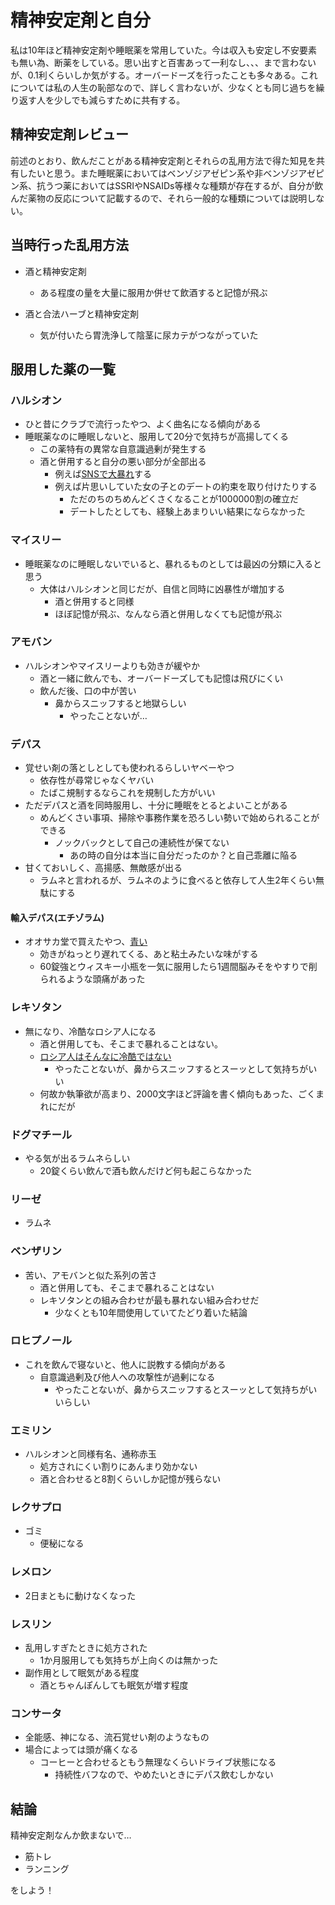 # 精神安定剤と自分

私は10年ほど精神安定剤や睡眠薬を常用していた。今は収入も安定し不安要素も無い為、断薬をしている。思い出すと百害あって一利なし、、、まで言わないが、0.1利くらいしか気がする。オーバードーズを行ったことも多々ある。これについては私の人生の恥部なので、詳しく言わないが、少なくとも同じ過ちを繰り返す人を少しでも減らすために共有する。

## 精神安定剤レビュー

前述のとおり、飲んだことがある精神安定剤とそれらの乱用方法で得た知見を共有したいと思う。また睡眠薬においてはベンゾジアゼピン系や非ベンゾジアゼピン系、抗うつ薬においてはSSRIやNSAIDs等様々な種類が存在するが、自分が飲んだ薬物の反応について記載するので、それら一般的な種類については説明しない。

## 当時行った乱用方法

- 酒と精神安定剤
  - ある程度の量を大量に服用か併せて飲酒すると記憶が飛ぶ

- 酒と合法ハーブと精神安定剤
  - 気が付いたら胃洗浄して陰茎に尿カテがつながっていた

## 服用した薬の一覧

### ハルシオン
- ひと昔にクラブで流行ったやつ、よく曲名になる傾向がある
- 睡眠薬なのに睡眠しないと、服用して20分で気持ちが高揚してくる
  - この薬特有の異常な自意識過剰が発生する
  - 酒と併用すると自分の悪い部分が全部出る
    - 例えば[SNSで大暴れ](https://yaminoburogu.hatenablog.com/entry/2018/10/19/230003)する
    - 例えば片思いしていた女の子とのデートの約束を取り付けたりする
      - ただのちのちめんどくさくなることが1000000割の確立だ
      - デートしたとしても、経験上あまりいい結果にならなかった

### マイスリー
- 睡眠薬なのに睡眠しないでいると、暴れるものとしては最凶の分類に入ると思う
  - 大体はハルシオンと同じだが、自信と同時に凶暴性が増加する
    - 酒と併用すると同様
    - ほぼ記憶が飛ぶ、なんなら酒と併用しなくても記憶が飛ぶ

### アモバン
- ハルシオンやマイスリーよりも効きが緩やか
  - 酒と一緒に飲んでも、オーバードーズしても記憶は飛びにくい
  - 飲んだ後、口の中が苦い
    - 鼻からスニッフすると地獄らしい
      - やったことないが…

### デパス
- 覚せい剤の落としとしても使われるらしいヤベーやつ
  - 依存性が尋常じゃなくヤバい
  - たばこ規制するならこれを規制した方がいい
- ただデパスと酒を同時服用し、十分に睡眠をとるとよいことがある
  - めんどくさい事項、掃除や事務作業を恐ろしい勢いで始められることができる
    - ノックバックとして自己の連続性が保てない
      - あの時の自分は本当に自分だったのか？と自己乖離に陥る
- 甘くておいしく、高揚感、無敵感が出る
  - ラムネと言われるが、ラムネのように食べると依存して人生2年くらい無駄にする

#### 輸入デパス(エチゾラム)
- オオサカ堂で買えたやつ、[青い](https://twitter.com/sora_haruyasumi)
  - 効きがねっとり遅れてくる、あと粘土みたいな味がする
  - 60錠強とウィスキー小瓶を一気に服用したら1週間脳みそをやすりで削られるような頭痛があった

### レキソタン
- 無になり、冷酷なロシア人になる
  - 酒と併用しても、そこまで暴れることはない。
  - [ロシア人はそんなに冷酷ではない](https://yaminoburogu.hatenablog.com/archive/category/%E3%83%AD%E3%82%B7%E3%82%A2)
    - やったことないが、鼻からスニッフするとスーッとして気持ちがいい
  - 何故か執筆欲が高まり、2000文字ほど評論を書く傾向もあった、ごくまれにだが

### ドグマチール
- やる気が出るラムネらしい
  - 20錠くらい飲んで酒も飲んだけど何も起こらなかった

### リーゼ
- ラムネ

### ベンザリン
- 苦い、アモバンと似た系列の苦さ
  - 酒と併用しても、そこまで暴れることはない
  - レキソタンとの組み合わせが最も暴れない組み合わせだ
    - 少なくとも10年間使用していてたどり着いた結論

### ロヒプノール
- これを飲んで寝ないと、他人に説教する傾向がある
  - 自意識過剰及び他人への攻撃性が過剰になる
    - やったことないが、鼻からスニッフするとスーッとして気持ちがいいらしい

### エミリン
- ハルシオンと同様有名、通称赤玉
  - 処方されにくい割りにあんまり効かない
  - 酒と合わせると8割くらいしか記憶が残らない

### レクサプロ
- ゴミ
  - 便秘になる

### レメロン
- 2日まともに動けなくなった

### レスリン
- 乱用しすぎたときに処方された
  - 1か月服用しても気持ちが上向くのは無かった
- 副作用として眠気がある程度
  - 酒とちゃんぽんしても眠気が増す程度

### コンサータ
- 全能感、神になる、流石覚せい剤のようなもの
- 場合によっては頭が痛くなる
  - コーヒーと合わせるともう無理なくらいドライブ状態になる
    - 持続性バフなので、やめたいときにデパス飲むしかない

## 結論

精神安定剤なんか飲まないで…

- 筋トレ
- ランニング

をしよう！